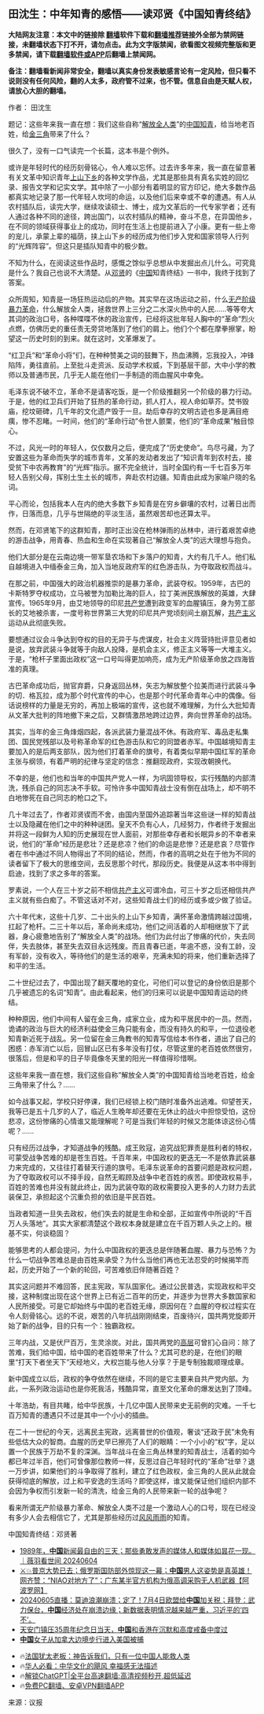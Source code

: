  <!-- 面包屑导航 --> <h2>田沈生：中年知青的感悟——读邓贤《中国知青终结》</h2> <p class="notice"><b>大陆网友注意：本文中的链接除 <a href="https://github.com/bannedbook/fanqiang" >翻墙</a>软件下载和<a href="https://github.com/killgcd/justmysocks/blob/master/README.md">翻墙推荐</a>链接外全部为禁网链接，未翻墙状态下打不开，请勿点击。此为文字版禁闻，欲看图文视频完整版和更多禁闻，请下载<a href="https://github.com/bannedbook/fanqiang">翻墙软件或APP</a>后翻墙上禁闻网。</p><p>备注：翻墙看新闻非常安全，翻墙以真实身份发表敏感言论有一定风险，但只看不说则没有任何风险，翻的人太多，政府管不过来，也不管。信息自由是天赋人权，请放心大胆的翻墙。</b></p>  <div class="entry"> <p>作者： 田沈生</p> <p id="conimg">题记：这些年来我一直在想：我们这些自称“<a href="https://www.bannedbook.org/bnews/tag/%e8%a7%a3%e6%94%be%e5%85%a8%e4%ba%ba%e7%b1%bb/" class="st_tag internal_tag" rel="tag" title="标签 解放全人类 下的日志">解放全人类</a>”的<a href="https://www.bannedbook.org/bnews/tag/%E4%B8%AD%E5%9B%BD/" class="st_tag internal_tag" rel="tag" title="标签 中国 下的日志">中国</a><a href="https://www.bannedbook.org/bnews/tag/%e7%9f%a5%e9%9d%92/" class="st_tag internal_tag" rel="tag" title="标签 知青 下的日志">知青</a>，给当地老百姓，给<a href="https://www.bannedbook.org/bnews/tag/%E9%87%91%E4%B8%89%E8%A7%92/" class="st_tag internal_tag" rel="tag" title="标签 金三角 下的日志">金三角</a>带来了什么？</p> <p>很久了，没有一口气读完一个长篇，这本书是个例外。</p> <p>或许是年轻时代的经历刻骨铭心，令人难以忘怀。过去许多年来，我一直在留意著有关文革中知识青年<a href="https://www.bannedbook.org/bnews/tag/%E4%B8%8A%E5%B1%B1%E4%B8%8B%E4%B9%A1/" class="st_tag internal_tag" rel="tag" title="标签 上山下乡 下的日志">上山下乡</a>的各种文学作品，尤其是那些具有真名实姓的回忆录、报告文学和记实文学。其中除了一小部分有着明显的官方印记，绝大多数作品都真实地记录了那一代年轻人坎坷的命运，以及他们后来幸或不幸的遭遇。有人从农村插队后，读完大学，继续攻读硕士、博士，成为文革后的一代专家学者；还有人通过各种不同的途径，跨出国门，以农村插队的精神，奋斗不息，在异国他乡，在不同的领域获得事业上的成功，同时在生活上也提前进入了小康。更有一些上帝的宠儿，承蒙上辈的福荫，挟上山下乡的经历成为他们步入党和国家领导人行列的“光辉阵容”。但这只是插队知青中的极少数。</p> <p>不知为什么，在阅读这些作品时，感慨之馀似乎总想从中发掘出点儿什么。可究竟是什么？我自己也说不大清楚。从<span class='wp_keywordlink'><a href="https://www.bannedbook.org/forum2/topic1652.html" title="邓贤《邓贤文集》" target="_blank">邓贤</a></span>的《<span class='wp_keywordlink_affiliate'><a href="https://www.bannedbook.org/" title="中国" target="_blank">中国</a></span>知青终结》一书中，我终于找到了答案。</p> <p>众所周知，知青是一场狂热运动后的产物。其实早在这场运动之前，什么<a href="https://www.bannedbook.org/bnews/tag/%E6%97%A0%E4%BA%A7%E9%98%B6%E7%BA%A7/" class="st_tag internal_tag" rel="tag" title="标签 无产阶级 下的日志">无产阶级</a><a href="https://www.bannedbook.org/bnews/tag/%E6%9A%B4%E5%8A%9B%E9%9D%A9%E5%91%BD/" class="st_tag internal_tag" rel="tag" title="标签 暴力革命 下的日志">暴力革命</a>，什么解放全人类，拯救世界上三分之二水深火热中的人民……等等夸大其词的政治口号，各种喋喋不休的政治宣传，已经将这批年轻人胸中的“革命”烈火点燃，仿佛历史的重任责无旁贷地落到了他们的肩上。他们个个都在摩拳擦掌，盼望这一历史时刻的到来。就在这时，文革爆发了。</p> <p>“红卫兵”和“革命小将”们，在种种赞美之词的鼓舞下，热血沸腾，忘我投入，冲锋陷阵，勇往直前。上至批斗走资派、反动学术权威，下到基层干部，大中小学的教师以及普通市民，几乎无人能在他们一手制造的雨血腥风中幸免。</p> <p>毛泽东说不破不立，革命不是请客吃饭，是一个阶级推翻另一个阶级的暴力行动。于是，他的红卫兵们开始了狂热的革命行动，抓人打人，视人命如草芥。焚书毁庙，挖坟砸碑，几千年的文化遗产毁于一旦。劫后幸存的文明古迹也多是满目疮痍，惨不忍睹。一时间，他们的“革命行动”令世人颤栗，他们的“革命成果”触目惊心。</p>  <p>不过，风光一时的年轻人，仅仅数月之后，便完成了“历史使命”。鸟尽弓藏，为了安置这些为革命而失学的城市青年，文革的发动者发出了“知识青年到农村去，接受贫下中农再教育”的“光辉”指示。据不完全统计，当时全国约有一千七百多万年轻人告别父母，挥别土生土长的城市，奔赴农村边疆。知青由此成为家喻户晓的名词。</p> <p>平心而论，包括我本人在内的绝大多数下乡知青是在穷乡僻壤的农村，过著日出而作，日落而息，几乎与世隔绝的平淡生活，虽然艰苦却也还算太平。</p> <p>然而，在邓贤笔下的这群知青，那时正出没在枪林弹雨的丛林中，进行着艰苦卓绝的游击战争，用青春、热血和生命在实现著自己“解放全人类”的远大理想与抱负。</p> <p>他们大部分是在云南边境一带军垦农场和下乡落户的知青，大约有几千人。他们私自越境进入中缅泰金三角，加入当地反政府军的红色游击队，为夺取政权而战斗。</p> <p>在那之前，中国强大的政治机器推崇的是暴力革命，武装夺权。1959年，古巴的卡斯特罗夺权成功，立马被誉为加勒比海的巨人，拉丁美洲民族解放的英雄，大肆宣传。1965年9月，由艾地领导的印尼<a href="https://www.bannedbook.org/bnews/tag/%e5%85%b1%e4%ba%a7%e5%85%9a/" class="st_tag internal_tag" rel="tag" title="标签 共产党 下的日志">共产党</a>遭到政变军的血腥镇压，身为劳工部长的艾地被杀害，一度号称世界第三大党的印尼共产党顷刻间土崩瓦解，<span class='wp_keywordlink'><a href="https://www.bannedbook.org/forum2/topic6177.html" title="《共产主义的终极目的》" target="_blank">共产主义</a></span>运动从此彻底失败。</p> <p>要想通过议会斗争达到夺权的目的无异于与虎谋皮，社会主义阵营持批评意见者如是说，放弃武装斗争就等于向敌人投降，是机会主义，修正主义等等一大堆主义。于是，“枪杆子里面出政权”这一口号叫得更加响亮，成为无产阶级革命放之四海皆准的真理。</p> <p>古巴革命成功后，抛官弃爵，只身返回丛林，矢志为解放整个拉美而进行武装斗争的切．格瓦拉，成为那个时代宣传的中心，也是那个时代革命青年心中的偶像。俗话说榜样的力量是无穷的，再加上极端的宣传，这也就不难理解，为什么大批知青从文革大批判的阵地撤下来之后，又群情激昂地跨过边界，奔向世界革命的战场。</p> <p>其实，当年的金三角烽烟四起，各派武装力量混战不休。有政府军、毒品走私集团、国民党残部以及号称革命军的红色游击队和它的同盟者赤军。中国越境知青主要加入的是后两支部队，因为他们打着革命的旗号，有着类似早期中国红军的革命主张与纲领，有着严明的纪律与坚定的信念：推翻现政府，实现改朝换代。</p>  <p>不幸的是，他们也和当年的中国共产党人一样，为巩固领导权，实行残酷的内部清洗，残杀自己的同志决不手软。可怜许多中国知青战士没有倒在战场上，却不明不白地惨死在自己同志的枪口之下。</p> <p>几十年过去了，作者邓贤锲而不舍，由国内至国外追踪著当年这些谜一样的知青战士以及隐藏在他们之中的种种谜团。皇天不负有心人，几经努力，作者终于发掘出并将这一段鲜为人知的历史展现在世人面前，对那些幸存者和长眠异乡的不幸者来说，他们的“革命”经历是悲壮？还是悲凉？他们的命运是悲惨？还是悲哀？尽管作者在书中通过不同人物得出了不同的结论，然而，作者的高明之处在于他为不同的读者留下了极大的思维空间，去反思那个时代，那段历史。我便是从这本书中得到启迪，找到了求之多年的答案。</p> <p>罗素说，一个人在三十岁之前不相信<a href="https://www.bannedbook.org/bnews/tag/%e5%85%b1%e4%ba%a7%e4%b8%bb%e4%b9%89/" class="st_tag internal_tag" rel="tag" title="标签 共产主义 下的日志">共产主义</a>可谓冷血，可三十岁之后还相信共产主义就有些白痴了。不管这话对不对，这些知青战士们的经历或多或少做了验证。</p> <p>六十年代末，这些十几岁、二十出头的上山下乡知青，满怀革命激情跨越过国境，扛起了枪杆。二三十年以后，革命尚未成功，他们之间活着的人却相继放下了武器，身心疲惫地告别了“解放全人类”的战场。他们为此付出了惨痛的代价，失去同伴，失去肢体，甚至失去双目永远残废。而且青春已逝，年逾不惑，没有工龄，没有军龄，没有收入，等待他们的是生活的艰辛，充满未知的将来，他们重新选择了和平的生活。</p> <p>二十世纪过去了，中国出现了翻天覆地的变化，可他们可以登记的身份依旧是那个几乎被遗忘的名词“知青”。由此看起来，他们的归来可以说是中国知青运动的终结。</p> <p>种种原因，他们中间有人留在金三角，成家立业，成为和平居民中的一员。然而，诡谲的政治与巨大的经济利益使金三角只能有金，而没有持久的和平，一位退役老知青新近死于战乱。另一位留在金三角教书的知青写信给本书作者，道出了自己的困惑：赤军消亡以后，回冒山区已有多年没有打仗，尽管这里的老百姓依然很穷，很落后，但是和平的日子毕竟像冬天里的阳光一样值得珍惜啊。</p> <p>这些年来我一直在想，我们这些自称”解放全人类”的中国知青给当地老百姓，给金三角带来了什么？……</p> <p>如今战事又起，学校只好停课，我们已经锁上校门随时准备外出逃难。仰望苍天，我等已是五十几岁的人了，临近人生晚年却还要在无休止的战火中担惊受怕，这份悲凉，这份惨痛的心情谁又能理解呢？可是当我们年轻的时候又怎能体谅这份心情呢？……</p>  <p>只有经历过战争，才知道战争的残酷。成王败寇，追究战犯罪责是胜利者的特权，可蒙受战争苦难的却是苍生百姓。千百年来，中国政权的更迭无一不是依靠武装暴力来完成的，又往往打着替天行道的旗号。毛泽东说革命的首要问题是政权问题，为了夺取政权可以不择手段，自然无暇顾及战争中老百姓的疾苦。即使政权易手，百姓的苦难也并没有就此终止，因为武装夺取的政权需要投入更多的人力财力去武装保卫，承担起这个沉重负担的依旧是平民百姓。</p> <p>当政者知道一旦失去政权，他们失去的就是生命和全部，正如宣传中所说的“千百万人头落地”。其实大家都清楚这个政权本身就是建立在千百万颗人头之上的。根基不实，何谈稳固？</p> <p>能够思考的人都会提问，为什么中国政权的更迭总是伴随著血腥、暴力与恐怖？为什么一切战争苦难总是由百姓来承受？为什么当他们再也无法忍受的时候揭竿而起，历史开始了一个新的轮回，可苦难依旧伴随著百姓？</p> <p>其实这问题并不难回答，民主宪政，军队国家化。通过公民普选，实现政权和平交接，这种制度出现在这个世界上已有近二百年的历史，并逐步为世界大多数国家和人民所接受。可是它却始终与中国的老百姓无缘，原因何在？血腥的夺权过程实在令人刻骨铭心。远的不说，艰苦的八年抗战刚刚结束，百废待兴，国共两党旋即开始了新的战争，目的只有一个：独霸政权。</p> <p>三年内战，又是伏尸百万，生灵涂炭。对此，国共两党的<span class='wp_keywordlink_affiliate'><a href="https://www.bannedbook.org/bnews/ccpdope/" title="中共高层内幕" target="_blank">高层</a></span>可曾扪心自问：除了苦难，我们给中国，给中国的老百姓带来了什么？尤其可悲的是，在他们的眼里“打天下者坐天下”天经地义，大权岂能与他人分享？于是专制独裁顺理成章。</p> <p>新中国成立以后，政权的争夺依然在继续，不同的是它主要来自共产党内部。为此，一系列政治运动也是你死我活，残酷异常，直至文化革命的爆发达到了顶峰。</p> <p>十年浩劫，有目共睹，给中华民族，十几亿中国人民带来史无前例的灾难。一千七百万知青的遭遇只不过是其中一个小小的插曲。</p> <p>在二十一世纪的今天，远离民主宪政，远离普世的价值观，奢谈“还政于民”未免有些低估大众的智商。血腥的历史早已擦亮了人们的眼睛：一个小小的“权”字，足以置一个民族于万劫不复的深渊。当年战斗在金三角丛林里的知青战士，活着的如今都已年过半百，他们可曾像那位教师一样，反思过自己年轻时代的“革命”壮举？退一万步讲，如果他们的斗争取得了胜利，建立了红色政权，金三角的人民从此就会获得彻底的解放，过上和平安逸的生活吗？即使这样，谁又能保证他们组织内部不会因为争权而引发新一轮的清洗，给金三角的人民带来新一轮的战争呢？</p>  <p>看来所谓无产阶级暴力革命、解放全人类不过是一个激动人心的口号，现在已经没有多少人会去相信它了，尤其是那些经历过<span class='wp_keywordlink'><a href="https://www.bannedbook.org/forum3/topic122.html" title="陈建国：十年风风雨雨" target="_blank">风风雨雨</a></span>的知青。</p> <p>中国知青终结：邓贤著</p> <!--<div id="taboola-mid-1"></div>--><ul class='op-related-articles' title='相关阅读'> <li><a href='https://www.bannedbook.org/bnews/sohnews/20240605/2045945.html' target='_blank'>1989年，<b>中国</b>新闻最自由的三天；那些勇敢发声的媒体人和媒体如昙花一现。｜薇羽看世间 20240604</a></li> <li><a href='https://www.bannedbook.org/bnews/bannedvideo/20240605/2045927.html' target='_blank'>⚔️💥普京大势已去；俄罗斯国防部外惊现这一幕；<b>中国</b>男人这姿势是真英雄！网齐赞：“NIAO对地方了”；广东某半官方机构为俄高调采购无人机武器【阿波罗网】</a></li> <li><a href='https://www.bannedbook.org/bnews/sohnews/20240605/2045924.html' target='_blank'>20240605直播：莫迪浪潮崩溃；定了！7月4日欧盟给<b>中国</b>加关税；拜登：武力保台，<b>中国</b>经济处在崩溃边缘；新数据表明情况越来越严重，习近平的‘四不’。</a></li> <li><a href='https://www.bannedbook.org/bnews/headline/20240605/2045921.html' target='_blank'>天安门镇压35周年纪念日当天，<b>中国</b>和香港在沉默和高度戒备中度过</a></li> <li><a href='https://www.bannedbook.org/bnews/cnnews/20240605/2045915.html' target='_blank'><b>中国</b>女子从加拿大边境步行进入美国被捕</a></li> </ul> <ul class="texttj"> <li>🔥<a href="https://www.bannedbook.org/bnews/ssgc/20230219/1850782.html" target="_blank">法国犹太老板：神告诉我们，只有一位中国人能救人类</a></li> <li>🔥<a href="https://www.bannedbook.org/bnews/comments/20220220/1694796.html" target="_blank">华人必看：中华文化的飓风 幸福感无法描述</a></li> <li>🔥<a href="https://github.com/bannedbook/fanqiang/wiki/V2ray%E6%9C%BA%E5%9C%BA" target="_blank">解锁ChatGPT|全平台高速翻墙:高清视频秒开,超低延迟</a></li> <li>🔥<a href="https://github.com/bannedbook/fanqiang/wiki/%E7%A6%81%E9%97%BB%E7%BD%91%E5%AE%89%E5%8D%93%E7%BF%BB%E5%A2%99%E6%96%B0%E9%97%BBAPP" target="_blank">免费PC翻墙、安卓VPN翻墙APP</a></li> </ul><p class="src-info">来源：议报 </p><a name='sharetosocial'></a> <div style="margin-bottom:5px;padding-bottom:5px;clear:both"> <div id="archive-pix-1" class="banner-ads"> <!-- AuctionX Display platform tag START --> <div id="27602x728x90x621x_ADSLOT1" clicktrack="%%CLICK_URL_ESC%%"></div>  <!-- AuctionX Display platform tag END --> </div> <div id="archive-pix-2" class="banner-ads"> <!-- AuctionX Display platform tag START --> <div id="27556x300x250x621x_ADSLOT1" clicktrack="%%CLICK_URL_ESC%%" style="margin:0 auto;text-align:center"></div>  <!-- AuctionX Display platform tag END --> </div> </div>  <div id="archive-pix-1" class="banner-ads"> <!-- AuctionX Display platform tag START --> <div id="27603x728x90x621x_ADSLOT1" clicktrack="%%CLICK_URL_ESC%%"></div>  <!-- AuctionX Display platform tag END --> </div> </div><!--END ENTRY--> 